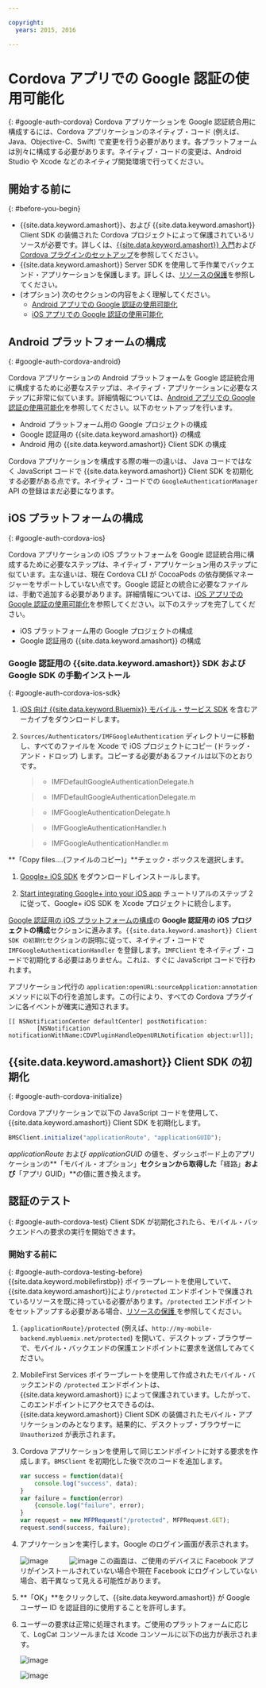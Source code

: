 ```yaml
---

copyright:
  years: 2015, 2016

---
```


# Cordova アプリでの Google 認証の使用可能化
{: #google-auth-cordova}
Cordova アプリケーションを Google 認証統合用に構成するには、Cordova アプリケーションのネイティブ・コード (例えば、Java、Objective-C、Swift) で変更を行う必要があります。各プラットフォームは別々に構成する必要があります。ネイティブ・コードの変更は、Android Studio や Xcode などのネイティブ開発環境で行ってください。

## 開始する前に
{: #before-you-begin}
* {{site.data.keyword.amashort}}、および {{site.data.keyword.amashort}} Client SDK の装備された Cordova プロジェクトによって保護されているリソースが必要です。詳しくは、[{{site.data.keyword.amashort}} 入門](https://console.{DomainName}/docs/services/mobileaccess/getting-started.html)および [Cordova プラグインのセットアップ](https://console.{DomainName}/docs/services/mobileaccess/getting-started-cordova.html)を参照してください。  
* {{site.data.keyword.amashort}}  Server SDK を使用して手作業でバックエンド・アプリケーションを保護します。詳しくは、[リソースの保護](https://console.{DomainName}/docs/services/mobileaccess/protecting-resources.html)を参照してください。
* (オプション) 次のセクションの内容をよく理解してください。
   * [Android アプリでの Google 認証の使用可能化](https://console.{DomainName}/docs/services/mobileaccess/google-auth-android.html)
   * [iOS アプリでの Google 認証の使用可能化](https://console.{DomainName}/docs/services/mobileaccess/google-auth-ios.html)


## Android プラットフォームの構成
{: #google-auth-cordova-android}

Cordova アプリケーションの Android プラットフォームを Google 認証統合用に構成するために必要なステップは、ネイティブ・アプリケーションに必要なステップに非常に似ています。詳細情報については、[Android アプリでの Google 認証の使用可能化](https://console.{DomainName}/docs/services/mobileaccess/google-auth-android.html)を参照してください。以下のセットアップを行います。

* Android プラットフォーム用の Google プロジェクトの構成
* Google 認証用の {{site.data.keyword.amashort}} の構成
* Android 用の {{site.data.keyword.amashort}}  Client SDK の構成

Cordova アプリケーションを構成する際の唯一の違いは、 Java コードではなく JavaScript コードで {{site.data.keyword.amashort}} Client SDK を初期化する必要がある点です。ネイティブ・コードでの `GoogleAuthenticationManager` API の登録はまだ必要になります。

## iOS プラットフォームの構成
{: #google-auth-cordova-ios}

Cordova アプリケーションの iOS プラットフォームを Google 認証統合用に構成するために必要なステップは、ネイティブ・アプリケーション用のステップに似ています。主な違いは、現在 Cordova CLI が CocoaPods の依存関係マネージャーをサポートしていない点です。Google 認証との統合に必要なファイルは、手動で追加する必要があります。詳細情報については、[iOS アプリでの Google 認証の使用可能化](https://console.{DomainName}/docs/services/mobileaccess/google-auth-ios.html)を参照してください。以下のステップを完了してください。

* iOS プラットフォーム用の Google プロジェクトの構成
* Google 認証用の {{site.data.keyword.amashort}} の構成

### Google 認証用の {{site.data.keyword.amashort}} SDK および Google SDK の手動インストール
{: #google-auth-cordova-ios-sdk}
1. [iOS 向け {{site.data.keyword.Bluemix}} モバイル・サービス SDK](https://hub.jazz.net/git/bluemixmobilesdk/imf-ios-sdk/archive?revstr=master) を含むアーカイブをダウンロードします。

1. `Sources/Authenticators/IMFGoogleAuthentication` ディレクトリーに移動し、すべてのファイルを Xcode で iOS プロジェクトにコピー (ドラッグ・アンド・ドロップ) します。コピーする必要があるファイルは以下のとおりです。

	> * IMFDefaultGoogleAuthenticationDelegate.h

	> * IMFDefaultGoogleAuthenticationDelegate.m

	> * IMFGoogleAuthenticationDelegate.h

	> * IMFGoogleAuthenticationHandler.h

	> * IMFGoogleAuthenticationHandler.m

**「Copy files....(ファイルのコピー)」**チェック・ボックスを選択します。

1. [Google+ iOS SDK](http://goo.gl/9cTqyZ) をダウンロードしインストールします。

1. [Start integrating Google+ into your iOS app](https://developers.google.com/+/mobile/ios/getting-started) チュートリアルのステップ 2 に従って、Google+ iOS SDK を Xcode プロジェクトに統合します。

[Google 認証用の iOS プラットフォームの構成](https://console.{DomainName}/docs/services/mobileaccess/google-auth-ios.html)の **Google 認証用の iOS プロジェクトの構成**セクションに進みます。`{{site.data.keyword.amashort}} Client SDK の初期化`セクションの説明に従って、ネイティブ・コードで `IMFGoogleAuthenticationHandler` を登録します。`IMFClient` をネイティブ・コードで初期化する必要はありません。これは、すぐに JavaScript コードで行われます。

アプリケーション代行の `application:openURL:sourceApplication:annotation` メソッドに以下の行を追加します。この行により、すべての Cordova プラグインに各イベントが確実に通知されます。

```
[[ NSNotificationCenter defaultCenter] postNotification:
		[NSNotification notificationWithName:CDVPluginHandleOpenURLNotification object:url]];      
```

## {{site.data.keyword.amashort}} Client SDK の初期化
{: #google-auth-cordova-initialize}

Cordova アプリケーションで以下の JavaScript コードを使用して、{{site.data.keyword.amashort}} Client SDK を初期化します。

```JavaScript
BMSClient.initialize("applicationRoute", "applicationGUID");
```

*applicationRoute* および *applicationGUID* の値を、ダッシュボード上のアプリケーションの**「モバイル・オプション」**セクションから取得した**「経路」**および**「アプリ GUID」**の値に置き換えます。

## 認証のテスト
{: #google-auth-cordova-test}
Client SDK が初期化されたら、モバイル・バックエンドへの要求の実行を開始できます。

### 開始する前に
{: #google-auth-cordova-testing-before}
{{site.data.keyword.mobilefirstbp}} ボイラープレートを使用していて、{{site.data.keyword.amashort}}により`/protected` エンドポイントで保護されているリソースを既に持っている必要があります。`/protected` エンドポイントをセットアップする必要がある場合、[リソースの保護 ](https://console.{DomainName}/docs/services/mobileaccess/protecting-resources.html)を参照してください。


1. `{applicationRoute}/protected` (例えば、`http://my-mobile-backend.mybluemix.net/protected`) を開いて、デスクトップ・ブラウザーで、モバイル・バックエンドの保護エンドポイントに要求を送信してみてください。

1. MobileFirst Services ボイラープレートを使用して作成されたモバイル・バックエンドの `/protected` エンドポイントは、{{site.data.keyword.amashort}} によって保護されています。したがって、このエンドポイントにアクセスできるのは、{{site.data.keyword.amashort}} Client SDK の装備されたモバイル・アプリケーションのみとなります。結果的に、デスクトップ・ブラウザーに `Unauthorized` が表示されます。

1. Cordova アプリケーションを使用して同じエンドポイントに対する要求を作成します。`BMSClient` を初期化した後で次のコードを追加します。

	```JavaScript
	var success = function(data){
    	console.log("success", data);
    }
	var failure = function(error)
    	{console.log("failure", error);
    }
	var request = new MFPRequest("/protected", MFPRequest.GET);
	request.send(success, failure);
	```


1. アプリケーションを実行します。Google のログイン画面が表示されます。

	![image](images/android-google-login.png) &nbsp;&nbsp;&nbsp;&nbsp;&nbsp;&nbsp;&nbsp;&nbsp;&nbsp;	![image](images/ios-google-login.png)
	この画面は、ご使用のデバイスに Facebook アプリがインストールされていない場合や現在 Facebook にログインしていない場合、若干異なって見える可能性があります。
1. **「OK」**をクリックして、{{site.data.keyword.amashort}} が Google ユーザー ID を認証目的に使用することを許可します。

1. 	ユーザーの要求は正常に処理されます。ご使用のプラットフォームに応じて、LogCat コンソールまたは Xcode コンソールに以下の出力が表示されます。

	![image](images/android-google-login-success.png)

	![image](images/ios-google-login-success.png)
